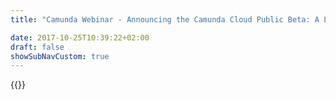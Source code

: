 ```yaml
---
title: "Camunda Webinar - Announcing the Camunda Cloud Public Beta: A Live Demo and Q&A | Camunda BPM"

date: 2017-10-25T10:39:22+02:00
draft: false
showSubNavCustom: true
---
```

{{<webinar-single
title="Announcing the Camunda Cloud Public Beta: A Live Demo and Q&A"
image=""
language="en"
hubspotid=" c5c2a633-c0e9-49e6-bf6d-769ce6c0394e"
description="Date: Wednesday, February 5<br>Time: 5:00pm CET / 11:00am EST<br><br>For the past five months, we’ve been running a private beta of [Camunda Cloud](https://camunda.com/products/cloud), a scalable, on-demand workflow platform, with a limited number of users. During this time, our Cloud team has gained valuable user input and has made great strides with the core Camunda Cloud platform.<br><br>And both Zeebe (the horizontally scalable workflow engine at the heart of Camunda Cloud) and Operate (a tool that was purpose-built for monitoring and managing workflows running in Camunda Cloud) have added many new capabilities, expanding the range of business and technical problems that users can solve with Camunda Cloud. <br><br>At the end of January 2020, we took the next big step with Camunda Cloud and announced the Camunda Cloud Public Beta. This means we’ve opened up the beta to everyone–there’s no more limit to the number of users who can participate. <br><br>We invite you to join us on Wednesday, February 5, for our first-ever Camunda Cloud webinar. Daniel Meyer, Camunda CTO, will be joined by members of the Camunda Cloud engineering team and Camunda developer releations team to walk through the Camunda Cloud vision and core capabilities, complete with a demo. <br><br>And, of course, there'll be an opportunity for attendees to ask questions. <br><br>Want to try Camunda Cloud in the meanwhile? Sign up for the Camunda Cloud public beta here and get started today: https://accounts.cloud.camunda.io/signupDate: Wednesday, February 5<br>Time: 5:00pm CET / 11:00am EST<br><br>For the past five months, we’ve been running a private beta of [Camunda Cloud](https://camunda.com/products/cloud), a scalable, on-demand workflow platform, with a limited number of users. During this time, our Cloud team has gained valuable user input and has made great strides with the core Camunda Cloud platform.<br><br>And both Zeebe (the horizontally scalable workflow engine at the heart of Camunda Cloud) and Operate (a tool that was purpose-built for monitoring and managing workflows running in Camunda Cloud) have added many new capabilities, expanding the range of business and technical problems that users can solve with Camunda Cloud. <br><br>At the end of January 2020, we took the next big step with Camunda Cloud and announced the Camunda Cloud Public Beta. This means we’ve opened up the beta to everyone–there’s no more limit to the number of users who can participate. <br><br>We invite you to join us on Wednesday, February 5, for our first-ever Camunda Cloud webinar. Daniel Meyer, Camunda CTO, will be joined by members of the Camunda Cloud engineering team and Camunda developer relations team to walk through the Camunda Cloud vision and core capabilities, complete with a demo. <br><br>And, of course, there'll be an opportunity for attendees to ask questions. "
recordinglink="0"
embedlink=""
datetime="2020-02-05T17:00+01:00"
datetimeend="2020-02-05T18:00+01:00"
gotowebinarwebinarkey=""
image="">}}